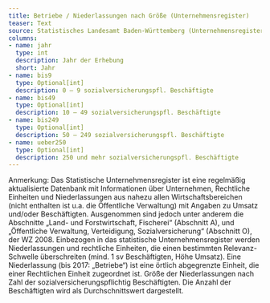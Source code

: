 ```yaml
---
title: Betriebe / Niederlassungen nach Größe (Unternehmensregister)
teaser: Text
source: Statistisches Landesamt Baden-Württemberg (Unternehmensregister)
columns:
- name: jahr
  type: int
  description: Jahr der Erhebung
  short: Jahr
- name: bis9
  type: Optional[int]
  description: 0 – 9 sozialversicherungspfl. Beschäftigte
- name: bis49
  type: Optional[int]
  description: 10 – 49 sozialversicherungspfl. Beschäftigte
- name: bis249
  type: Optional[int]
  description: 50 – 249 sozialversicherungspfl. Beschäftigte
- name: ueber250
  type: Optional[int]
  description: 250 und mehr sozialversicherungspfl. Beschäftigte
---
```

Anmerkung: Das Statistische Unternehmensregister ist eine regelmäßig aktualisierte Datenbank mit Informationen über Unternehmen, Rechtliche Einheiten und Niederlassungen aus nahezu allen Wirtschaftsbereichen (nicht enthalten ist u.a. die Öffentliche Verwaltung) mit Angaben zu Umsatz und/oder Beschäftigten. Ausgenommen sind jedoch unter anderem die Abschnitte „Land- und Forstwirtschaft, Fischerei“ (Abschnitt A), und „Öffentliche Verwaltung, Verteidigung, Sozialversicherung“ (Abschnitt O), der WZ 2008. Einbezogen in das statistische Unternehmensregister werden Niederlassungen und rechtliche Einheiten, die einen bestimmten Relevanz-Schwelle überschreiten (mind. 1 sv Beschäftigten, Höhe Umsatz).
Eine Niederlassung (bis 2017: „Betriebe“) ist eine örtlich abgegrenzte Einheit, die einer Rechtlichen Einheit zugeordnet ist.
Größe der Niederlassungen nach Zahl der sozialversicherungspflichtig Beschäftigten. Die Anzahl der Beschäftigten wird als Durchschnittswert dargestellt.
